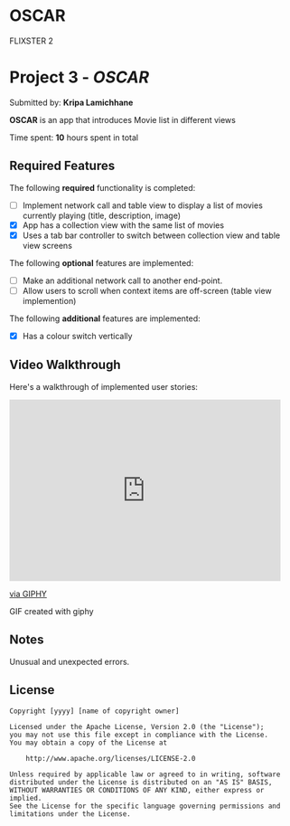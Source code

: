 # OSCAR
 FLIXSTER 2
 # Project 3 - *OSCAR*

Submitted by: **Kripa Lamichhane**

**OSCAR** is an app that introduces Movie list in different views 

Time spent: **10** hours spent in total

## Required Features

The following **required** functionality is completed:

- [ ] Implement network call and table view to display a list of movies currently playing (title, description, image)
- [X] App has a collection view with the same list of movies
- [X] Uses a tab bar controller to switch between collection view and table view screens
 
The following **optional** features are implemented:

- [ ] Make an additional network call to another end-point.    
- [ ] Allow users to scroll when context items are off-screen (table view implemention)

The following **additional** features are implemented:

- [X] Has a colour switch vertically 

## Video Walkthrough

Here's a walkthrough of implemented user stories:

<iframe src="https://giphy.com/embed/YpLEQSArATqEThG1vO" width="480" height="321" frameBorder="0" class="giphy-embed" allowFullScreen></iframe><p><a href="https://giphy.com/gifs/YpLEQSArATqEThG1vO">via GIPHY</a></p>

<!-- Replace this with whatever GIF tool you used! -->
GIF created with giphy
<!-- Recommended tools:
[Kap](https://getkap.co/) for macOS
[ScreenToGif](https://www.screentogif.com/) for Windows
[peek](https://github.com/phw/peek) for Linux. -->

## Notes

Unusual and unexpected errors.

## License

    Copyright [yyyy] [name of copyright owner]

    Licensed under the Apache License, Version 2.0 (the "License");
    you may not use this file except in compliance with the License.
    You may obtain a copy of the License at

        http://www.apache.org/licenses/LICENSE-2.0

    Unless required by applicable law or agreed to in writing, software
    distributed under the License is distributed on an "AS IS" BASIS,
    WITHOUT WARRANTIES OR CONDITIONS OF ANY KIND, either express or implied.
    See the License for the specific language governing permissions and
    limitations under the License.
